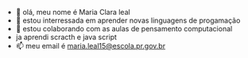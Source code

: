 - 👋 olá, meu nome é Maria Clara leal
- 👀 estou interressada em aprender novas linguagens de progamação
- 💞️ estou colaborando com as aulas de pensamento computacional
- ja aprendi scracth e java script
- 📫 meu email é maria.leal15@escola.pr.gov.br

<!---
marialealwxw/marialealwxw is a ✨ special ✨ repository because its `README.md` (this file) appears on your GitHub profile.
You can click the Preview link to take a look at your changes.
--->
